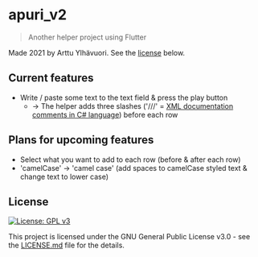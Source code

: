 # apuri_v2

> Another helper project using Flutter

Made 2021 by Arttu Ylhävuori. See the [license](#License) below.

## Current features

- Write / paste some text to the text field & press the play button
  - -> The helper adds three slashes ('///' = [XML documentation comments in C# language](https://docs.microsoft.com/en-us/dotnet/csharp/programming-guide/xmldoc/)) before each row

## Plans for upcoming features

- Select what you want to add to each row (before & after each row)
- 'camelCase' -> 'camel case' (add spaces to camelCase styled text & change text to lower case)

## License

[![License: GPL v3](https://img.shields.io/badge/License-GPLv3-blue.svg)](https://www.gnu.org/licenses/gpl-3.0)

This project is licensed under the GNU General Public License v3.0 - see the [LICENSE.md](LICENSE.md) file for the details.
